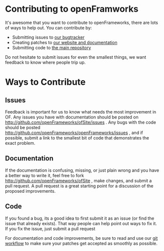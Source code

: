 # Contributing to openFramworks

It's awesome that you want to contribute to openFrameworks, there are lots of ways to help out. You can contribute by:

* Submitting issues to [our bugtracker](http://github.com/openFrameworks/openFrameworks/issues)
* Creating patches to [our website and documentation](http://github.com/openFrameworks/ofSite)
* Submitting code to [the main repository](http://github.com/openFrameworks/openFrameworks)

Do not hesitate to submit issues for even the smallest things, we want feedback to know where people trip up.

# Ways to Contribute

## Issues

  Feedback is important for us to know what needs the most improvement in OF. Any issues you have with documentation should be posted on http://github.com/openFrameworks/ofSite/issues . Any bugs with the code should be posted http://github.com/openFrameworks/openFrameworks/issues , and if possible, submit a link to the smallest bit of code that demonstrates the exact problem.

## Documentation

  If the documentation is confusing, missing, or just plain wrong and you have a better way to write it, feel free to fork http://github.com/openFrameworks/ofSite , make changes, and submit a pull request. A pull request is a great starting point for a discussion of the proposed improvements.

## Code

  If you found a bug, its a good idea to first submit it as an issue (or find the issue that already exists). That way people can help point out ways to fix it. If you fix the issue, just submit a pull request

For documentation and code improvements, be sure to read and use our [git workflow](git_workflow.md) to make sure your patches get accepted as smoothly as possible.